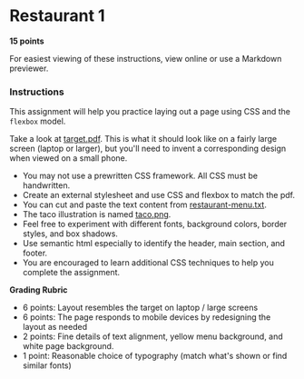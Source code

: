 # Restaurant 1

**15 points**

For easiest viewing of these instructions, view online or use a Markdown previewer.

### Instructions

This assignment will help you practice laying out a page using CSS and the `flexbox` model.

Take a look at [target.pdf](target.pdf).  This is what it should look like on a fairly large screen (laptop or larger), but you'll need to invent a corresponding design when viewed on a small phone.

* You may not use a prewritten CSS framework.  All CSS must be handwritten.
* Create an external stylesheet and use CSS and flexbox to match the pdf.
* You can cut and paste the text content from [restaurant-menu.txt](restaurant-menu.txt).
* The taco illustration is named [taco.png](taco.png).
* Feel free to experiment with different fonts, background colors, border styles, and box shadows. 
* Use semantic html especially to identify the header, main section, and footer. 
* You are encouraged to learn additional CSS techniques to help you complete the assignment.

**Grading Rubric**

* 6 points: Layout resembles the target on laptop / large screens
* 6 points: The page responds to mobile devices by redesigning the layout as needed
* 2 points: Fine details of text alignment, yellow menu background, and white page background.
* 1 point: Reasonable choice of typography (match what's shown or find similar fonts)
 
